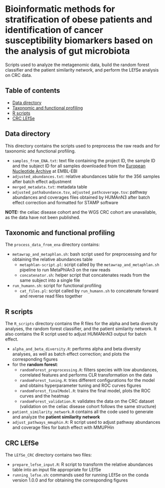 # Bioinformatic methods for stratification of obese patients and identification of cancer susceptibility biomarkers based on the analysis of gut microbiota

Scripts used to analyze the metagenomic data, build the random forest classifier and the patient similarity network, and perform the LEfSe analysis on CRC data.

## Table of contents
* [Data directory](#data-directory)
* [Taxonomic and functional profiling](#taxonomic-and-functional-profiling)
* [R scripts](#R-scripts)
* [CRC LEfSe](#CRC-LEfSe)

## Data directory
This directory contains the scripts used to preprocess the raw reads and for taxonomic and functional profiling.
- `samples_from_ENA.txt`: text file containing the project ID, the sample ID and the subject ID for all samples downloaded from the [European Nucleotide Archive](https://www.ebi.ac.uk/ena/browser/home) at EMBL-EBI
- `adjusted_abundances.txt`: relative abundances table for the 356 samples after batch effect adjustment
- `merged_metadata.txt`: metadata table
- `adjusted_pathabundance.tsv`, `adjusted_pathcoverage.tsv`: pathway abundances and coverages files obtained by HUMAnN3 after batch effect correction and formatted for STAMP software

**NOTE:** the celiac disease cohort and the WGS CRC cohort are unavailable, as the data have not been published.

## Taxonomic and functional profiling
The `process_data_from_ena` directory contains:
- `metawrap_and_metaphlan.sh`: bash script used for preprocessing and for obtaining the relative abundances table
  - `metaphlan-script.pl`: script called by the `metawrap_and_metaphlan.sh` pipeline to run MetaPhlAn3 on the raw reads
  - `concatenator.sh`: helper script that concatenates reads from the same subject into a single file
- `run_humann.sh`: script for functional profiling 
  - `cat_files.pl`: script called by `run_humann.sh` to concatenate forward and reverse read files together
 
## R scripts
The `R_scripts` directory contains the R files for the alpha and beta diversity analyses, the random forest classifier, and the patient similarity network. It also contains the R script used to adjust HUMANnN3 output for batch effect.
- `alpha_and_beta_diversity.R`: performs alpha and beta diversity analyses, as well as batch effect correction; and plots the corresponding figures
- for the **random forest**:
  - `randomForest_preprocessing.R`: filters species with low abundances, correlated features and performs CLR transformation on the data
  - `randomForest_tuning.R`: tries different configurations for the model and obtains hyperparameter tuning and ROC curves figures 
  - `randomForest_finalModel.R`: trains the final model, plots the ROC curves and the heatmap
  - `randomForest_validation.R`: validates the data on the CRC dataset (validation on the celiac disease cohort follows the same structure)
- `patient_similarity_network.R` contains all the code used to generate and analyze the **patient similarity network**
- `adjust_pathways_mmuphin.R`: R script used to adjust pathway abundances and coverage files for batch effect with MMUPHin

## CRC LEfSe
The `LEfSe_CRC` directory contains two files:
- `prepare_lefse_input.R`: R script to transform the relative abundances table into an input file appropriate for LEfSe
- `running_lefse.sh`: commands used for running LEfSe on the conda version 1.0.0 and for obtaining the corresponding figures
